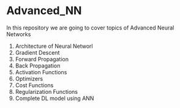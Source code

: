 # Advanced_NN
In this repository we are going to cover topics of Advanced Neural Networks
1. Architecture of Neural Networl
2. Gradient Descent
3. Forward Propagation
4. Back Propagation
5. Activation Functions
6. Optimizers
7. Cost Functions
8. Regularization Functions
9. Complete DL model using ANN
